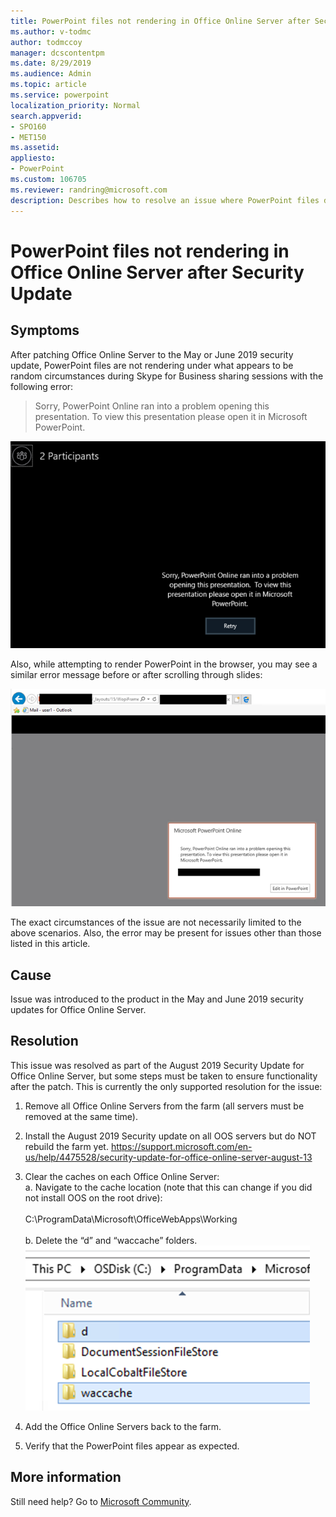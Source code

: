 ```yaml
---
title: PowerPoint files not rendering in Office Online Server after Security Update
ms.author: v-todmc
author: todmccoy
manager: dcscontentpm
ms.date: 8/29/2019
ms.audience: Admin
ms.topic: article
ms.service: powerpoint
localization_priority: Normal
search.appverid:
- SPO160
- MET150
ms.assetid: 
appliesto:
- PowerPoint
ms.custom: 106705
ms.reviewer: randring@microsoft.com
description: Describes how to resolve an issue where PowerPoint files do not render correctly after installing a security update.
---
```


# PowerPoint files not rendering in Office Online Server after Security Update

## Symptoms
After patching Office Online Server to the May or June 2019 security update, PowerPoint files are not rendering under what appears to be random circumstances during Skype for Business sharing sessions with the following error:

> Sorry, PowerPoint Online ran into a problem opening this presentation. To view this presentation please open it in Microsoft PowerPoint.

![Error screen: Sorry, PowerPoint Online ran into a problem](media/files-not-rendering-office-online-server/106705-1.png)

Also, while attempting to render PowerPoint in the browser, you may see a similar error message before or after scrolling through slides:

![Alternate error screen. ](media/files-not-rendering-office-online-server/106705-2.png)

The exact circumstances of the issue are not necessarily limited to the above scenarios. Also, the error may be present for issues other than those listed in this article.

## Cause
Issue was introduced to the product in the May and June 2019 security updates for Office Online Server.

## Resolution
This issue was resolved as part of the August 2019 Security Update for Office Online Server, but some steps must be taken to ensure functionality after the patch. This is currently the only supported resolution for the issue:

1.	Remove all Office Online Servers from the farm (all servers must be removed at the same time).
2.	Install the August 2019 Security update on all OOS servers but do NOT rebuild the farm yet.
https://support.microsoft.com/en-us/help/4475528/security-update-for-office-online-server-august-13 
3.	Clear the caches on each Office Online Server:<br/>
   a. Navigate to the cache location (note that this can change if you did not install OOS on the root drive): <br/><br/>
C:\ProgramData\Microsoft\OfficeWebApps\Working<br/><br/>
    b. Delete the “d” and “waccache” folders.<br/>
![Delete the d and waccache folders.](media/files-not-rendering-office-online-server/106705-3.png)
 

4.	Add the Office Online Servers back to the farm.
5.	Verify that the PowerPoint files appear as expected.

## More information
Still need help? Go to [Microsoft Community](https://answers.microsoft.com).


